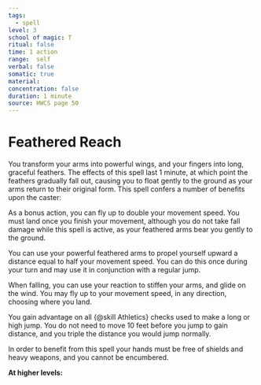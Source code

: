 ```yaml
---
tags:
  - spell
level: 3
school of magic: T
ritual: false
time: 1 action
range:  self
verbal: false
somatic: true
material: 
concentration: false
duration: 1 minute
source: HWCS page 50
---
```

# Feathered Reach
You transform your arms into powerful wings, and your fingers into long, graceful feathers. The effects of this spell last 1 minute, at which point the feathers gradually fall out, causing you to float gently to the ground as your arms return to their original form. This spell confers a number of benefits upon the caster:

As a bonus action, you can fly up to double your movement speed. You must land once you finish your movement, although you do not take fall damage while this spell is active, as your feathered arms bear you gently to the ground.

You can use your powerful feathered arms to propel yourself upward a distance equal to half your movement speed. You can do this once during your turn and may use it in conjunction with a regular jump.

When falling, you can use your reaction to stiffen your arms, and glide on the wind. You may fly up to your movement speed, in any direction, choosing where you land.

You gain advantage on all {@skill Athletics} checks used to make a long or high jump. You do not need to move 10 feet before you jump to gain distance, and you triple the distance you would jump normally.

In order to benefit from this spell your hands must be free of shields and heavy weapons, and you cannot be encumbered.

**At higher levels:** 
